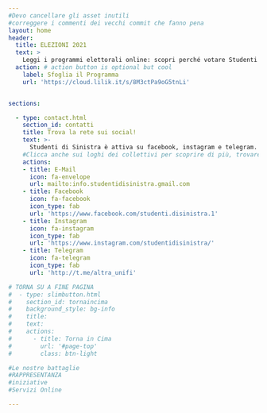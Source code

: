 ```yaml
---
#Devo cancellare gli asset inutili
#correggere i commenti dei vecchi commit che fanno pena
layout: home
header:
  title: ELEZIONI 2021
  text: >
    Leggi i programmi elettorali online: scopri perché votare Studenti di Sinistra e i Collettivi l´11 e 12 Maggio 2021!
  action: # action button is optional but cool
    label: Sfoglia il Programma
    url: 'https://cloud.lilik.it/s/8M3ctPa9oG5tnLi'


sections:

  - type: contact.html
    section_id: contatti
    title: Trova la rete sui social!
    text: >-
      Studenti di Sinistra è attiva su facebook, instagram e telegram.
    #Clicca anche sui loghi dei collettivi per scoprire di più, trovare le loro pagine e contatti.
    actions:
    - title: E-Mail
      icon: fa-envelope
      url: mailto:info.studentidisinistra.gmail.com
    - title: Facebook
      icon: fa-facebook
      icon_type: fab
      url: 'https://www.facebook.com/studenti.disinistra.1'
    - title: Instagram
      icon: fa-instagram
      icon_type: fab
      url: 'https://www.instagram.com/studentidisinistra/'
    - title: Telegram
      icon: fa-telegram
      icon_type: fab
      url: 'http://t.me/altra_unifi'

# TORNA SU A FINE PAGINA
#  - type: slimbutton.html
#    section_id: tornaincima
#    background_style: bg-info
#    title:
#    text:
#    actions:
#      - title: Torna in Cima
#        url: '#page-top'
#        class: btn-light

#Le nostre battaglie
#RAPPRESENTANZA
#iniziative
#Servizi Online

---
```

